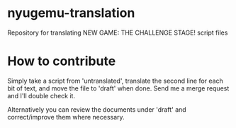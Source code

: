# nyugemu-translation
Repository for translating NEW GAME: THE CHALLENGE STAGE! script files

# How to contribute
Simply take a script from 'untranslated', translate the second line for each bit of text, and move the file to 'draft' when done. Send me a merge request and I'll double check it.

Alternatively you can review the documents under 'draft' and correct/improve them where necessary.